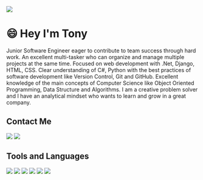 ![](http://3.bp.blogspot.com/-PiktfY6sRzE/UzP2RTGeoQI/AAAAAAAADeE/TcYLNLSfXMU/s1600/Need+Code+By+PCbots.png)

# :smile: Hey I'm Tony

Junior Software Engineer eager to contribute to team success through hard work. An excellent multi-tasker who can organize and manage multiple projects at the same time. Focused on web development with .Net, Django, HTML, CSS. Clear understanding of C#, Python with the best practices of software development like Version Control, Git and GitHub. Excellent knowledge of the main concepts of Computer Science like Object Oriented Programming, Data Structure and Algorithms. I am a creative problem solver and I have an analytical mindset who wants to learn and grow in a great company.

## Contact Me

[<img src="https://img.icons8.com/fluent/48/4a90e2/linkedin.png"/>](https://www.linkedin.com/in/antonio-nazco-7a41591a1/) [<img src="https://img.icons8.com/windows/48/4a90e2/hackerrank.png"/>](https://www.hackerrank.com/tonito_nazco?hr_r=1) 

## Tools and Languages

![](https://img.icons8.com/color/48/000000/c-sharp-logo-2.png) ![](https://img.icons8.com/color/48/000000/python.png) ![](https://img.icons8.com/color/48/000000/javascript.png) ![](https://img.icons8.com/nolan/48/visual-studio-code-2019.png) ![](https://img.icons8.com/nolan/48/github.png) ![](https://img.icons8.com/color/48/000000/git.png)
